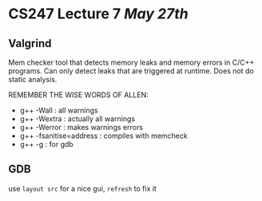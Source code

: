 # CS247 Lecture 7 _May 27th_

## Valgrind

Mem checker tool that detects memory leaks and memory errors in C/C++ programs.
Can only detect leaks that are triggered at runtime. Does not do static analysis.

REMEMBER THE WISE WORDS OF ALLEN:

- g++ -Wall : all warnings
- g++ -Wextra : actually all warnings
- g++ -Werror : makes warnings errors
- g++ -fsanitise=address : compiles with memcheck
- g++ -g : for gdb

## GDB

use `layout src` for a nice gui, `refresh` to fix it
